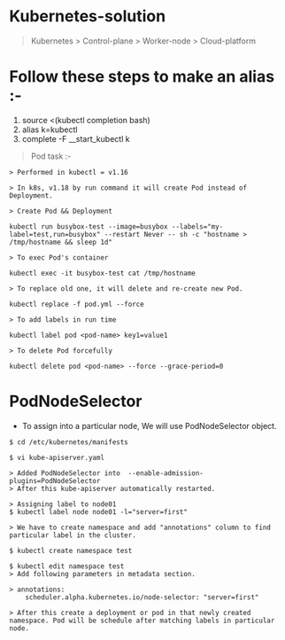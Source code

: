 # Kubernetes-solution
> Kubernetes > Control-plane > Worker-node > Cloud-platform
# Follow these steps to make an alias :-
  1. source <(kubectl completion bash)
  2. alias k=kubectl
  3. complete -F __start_kubectl k

> Pod task :-
```
> Performed in kubectl = v1.16

> In k8s, v1.18 by run command it will create Pod instead of Deployment.

> Create Pod && Deployment

kubectl run busybox-test --image=busybox --labels="my-label=test,run=busybox" --restart Never -- sh -c "hostname > /tmp/hostname && sleep 1d"

> To exec Pod's container

kubectl exec -it busybox-test cat /tmp/hostname

> To replace old one, it will delete and re-create new Pod.

kubectl replace -f pod.yml --force

> To add labels in run time

kubectl label pod <pod-name> key1=value1

> To delete Pod forcefully 

kubectl delete pod <pod-name> --force --grace-period=0
```
# PodNodeSelector

- To assign into a particular node, We will use PodNodeSelector object.

```
$ cd /etc/kubernetes/manifests

$ vi kube-apiserver.yaml

> Added PodNodeSelector into  --enable-admission-plugins=PodNodeSelector
> After this kube-apiserver automatically restarted.

> Assigning label to node01 
$ kubectl label node node01 -l="server=first"

> We have to create namespace and add "annotations" column to find particular label in the cluster.

$ kubectl create namespace test

$ kubectl edit namespace test
> Add following parameters in metadata section.

> annotations:
    scheduler.alpha.kubernetes.io/node-selector: "server=first"

> After this create a deployment or pod in that newly created namespace. Pod will be schedule after matching labels in particular node.


